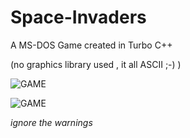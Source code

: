 # Space-Invaders
A MS-DOS Game created in Turbo C++ 

(no graphics library used , it all ASCII ;-) )

![GAME](https://i.imgur.com/9crFqFS.png)

![GAME](https://imgur.com/7mgRB6s.png)

*ignore the warnings*
